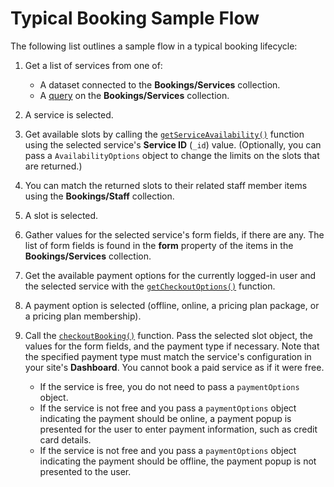 # Typical Booking Sample Flow

The following list outlines a sample flow in a typical booking lifecycle:

1. Get a list of services from one of:
   + A dataset connected to the **Bookings/Services** collection.
   + A [query](wix-data.html#query) on the **Bookings/Services** collection.

1. A service is selected.
1. Get available slots by calling the [`getServiceAvailability()`](wix-bookings/getServiceAvailability) function
   using the selected service's **Service ID** (`_id`) value. (Optionally,
   you can pass a `AvailabilityOptions`
   object to change the limits on the slots that are returned.)
1. You can match the returned slots to their related staff member items using
   the **Bookings/Staff** collection.
1. A slot is selected.
1. Gather values for the selected service's form fields, if there are any.
   The list of form fields is found in the **form** property of the items
   in the **Bookings/Services** collection.
1. Get the available payment options for the currently logged-in user and
   the selected service with the
   [`getCheckoutOptions()`](wix-bookings/getCheckoutOptions) function.
1. A payment option is selected (offline, online, a pricing plan package, or a
   pricing plan membership).
1. Call the [`checkoutBooking()`](wix-bookings/checkoutBooking) 
   function. Pass the
   selected slot object, the values for the form fields, and the payment type
   if necessary. Note that the specified payment type must match the service's
   configuration in your site's **Dashboard**. You cannot book a paid service
   as if it were free.
  
   + If the service is free, you do not need to pass a `paymentOptions`
     object.
   + If the service is not free and you pass a `paymentOptions`
     object indicating the payment should be online, a payment popup is presented
     for the user to enter payment information, such as credit card details.
   + If the service is not free and you pass a `paymentOptions`
     object indicating the payment should be offline, the payment popup is not
     presented to the user.